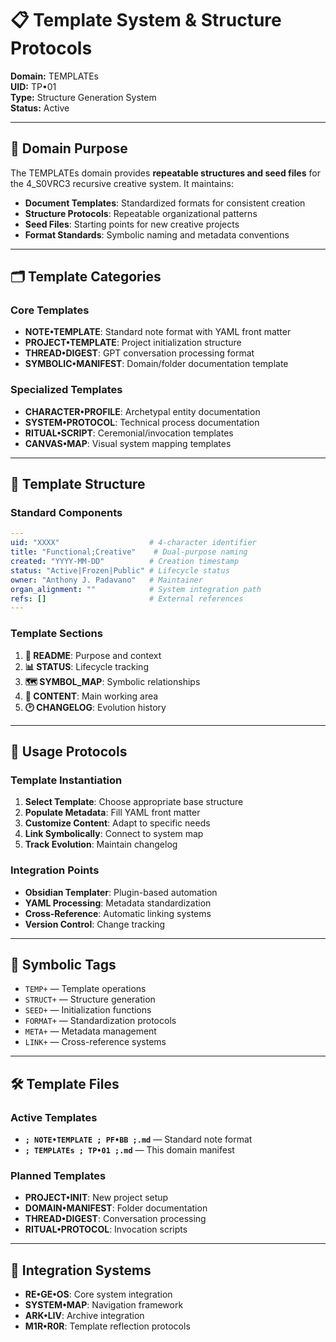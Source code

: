 # 📋 Template System & Structure Protocols  
**Domain:** TEMPLATEs  
**UID:** TP•01  
**Type:** Structure Generation System  
**Status:** Active

---

## 🎯 Domain Purpose
The TEMPLATEs domain provides **repeatable structures and seed files** for the 4_S0VRC3 recursive creative system. It maintains:

- **Document Templates**: Standardized formats for consistent creation
- **Structure Protocols**: Repeatable organizational patterns  
- **Seed Files**: Starting points for new creative projects
- **Format Standards**: Symbolic naming and metadata conventions

---

## 🗂️ Template Categories

### Core Templates
- **NOTE•TEMPLATE**: Standard note format with YAML front matter
- **PROJECT•TEMPLATE**: Project initialization structure
- **THREAD•DIGEST**: GPT conversation processing format
- **SYMBOLIC•MANIFEST**: Domain/folder documentation template

### Specialized Templates  
- **CHARACTER•PROFILE**: Archetypal entity documentation
- **SYSTEM•PROTOCOL**: Technical process documentation
- **RITUAL•SCRIPT**: Ceremonial/invocation templates
- **CANVAS•MAP**: Visual system mapping templates

---

## 🧬 Template Structure

### Standard Components
```yaml
---
uid: "XXXX"                    # 4-character identifier
title: "Functional;Creative"    # Dual-purpose naming
created: "YYYY-MM-DD"          # Creation timestamp
status: "Active|Frozen|Public" # Lifecycle status
owner: "Anthony J. Padavano"   # Maintainer
organ_alignment: ""            # System integration path
refs: []                       # External references
---
```

### Template Sections
1. **🔖 README**: Purpose and context
2. **📊 STATUS**: Lifecycle tracking  
3. **🗺️ SYMBOL_MAP**: Symbolic relationships
4. **📝 CONTENT**: Main working area
5. **🕑 CHANGELOG**: Evolution history

---

## 🔄 Usage Protocols

### Template Instantiation
1. **Select Template**: Choose appropriate base structure
2. **Populate Metadata**: Fill YAML front matter
3. **Customize Content**: Adapt to specific needs
4. **Link Symbolically**: Connect to system map
5. **Track Evolution**: Maintain changelog

### Integration Points
- **Obsidian Templater**: Plugin-based automation
- **YAML Processing**: Metadata standardization
- **Cross-Reference**: Automatic linking systems
- **Version Control**: Change tracking

---

## 📌 Symbolic Tags
- `TEMP+` — Template operations
- `STRUCT+` — Structure generation  
- `SEED+` — Initialization functions
- `FORMAT+` — Standardization protocols
- `META+` — Metadata management
- `LINK+` — Cross-reference systems

---

## 🛠️ Template Files

### Active Templates
- **`; NOTE•TEMPLATE ; PF•BB ;.md`** — Standard note format
- **`; TEMPLATEs ; TP•01 ;.md`** — This domain manifest

### Planned Templates
- **PROJECT•INIT**: New project setup
- **DOMAIN•MANIFEST**: Folder documentation
- **THREAD•DIGEST**: Conversation processing
- **RITUAL•PROTOCOL**: Invocation scripts

---

## 🔗 Integration Systems
- **RE•GE•OS**: Core system integration
- **SYSTEM•MAP**: Navigation framework
- **ARK•LIV**: Archive integration
- **M1R•R0R**: Template reflection protocols